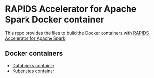 # RAPIDS Accelerator for Apache Spark Docker container

This repo provides the files to build the Docker containers with [RAPIDS Accelerator for Apache Spark](https://github.com/NVIDIA/spark-rapids).

## Docker containers

- [Databricks container](/Databricks)
- [Kubenetes container](/k8s)
